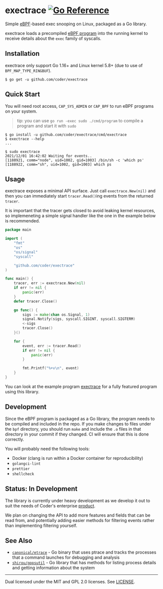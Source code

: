 # exectrace [![Go Reference](https://pkg.go.dev/badge/github.com/coder/exectrace.svg)](https://pkg.go.dev/github.com/coder/exectrace)

Simple [eBPF](https://ebpf.io/)-based exec snooping on Linux, packaged as a Go
library.

exectrace loads a precompiled [eBPF program](./bpf/handler.c) into the running
kernel to receive details about the `exec` family of syscalls.

## Installation

exectrace only support Go 1.16+ and Linux kernel 5.8+ (due to use of
`BPF_MAP_TYPE_RINGBUF`).

```
$ go get -u github.com/coder/exectrace
```

## Quick Start

You will need root access, `CAP_SYS_ADMIN` or `CAP_BPF` to run eBPF programs on
your system.

> tip: you can use `go run -exec sudo ./cmd/program` to compile a program and
> start it with `sudo`

```
$ go install -u github.com/coder/exectrace/cmd/exectrace
$ exectrace --help
...

$ sudo exectrace
2021/12/01 16:42:02 Waiting for events..
[1188921, comm="node", uid=1002, gid=1003] /bin/sh -c 'which ps'
[1188922, comm="sh", uid=1002, gid=1003] which ps
```

## Usage

exectrace exposes a minimal API surface. Just call `exectrace.New(nil)` and then
you can immediately start `tracer.Read()`ing events from the returned `tracer`.

It is important that the tracer gets closed to avoid leaking kernel resources,
so implemeneting a simple signal handler like the one in the example below is
recommended.

```go
package main

import (
	"fmt"
	"os"
	"os/signal"
	"syscall"

	"github.com/coder/exectrace"
)

func main() {
	tracer, err := exectrace.New(nil)
	if err != nil {
		panic(err)
	}
	defer tracer.Close()

	go func() {
		sigs := make(chan os.Signal, 1)
		signal.Notify(sigs, syscall.SIGINT, syscall.SIGTERM)
		<-sigs
		tracer.Close()
	}()

	for {
		event, err := tracer.Read()
		if err != nil {
			panic(err)
		}

		fmt.Printf("%+v\n", event)
	}
}
```

You can look at the example program [exectrace](./cmd/exectrace/main.go) for a
fully featured program using this library.

## Development

Since the eBPF program is packaged as a Go library, the program needs to be
compiled and included in the repo. If you make changes to files under the `bpf`
directory, you should run `make` and include the `.o` files in that directory in
your commit if they changed. CI will ensure that this is done correctly.

You will probably need the following tools:

- Docker (clang is run within a Docker container for reproducibility)
- `golangci-lint`
- `prettier`
- `shellcheck`

## Status: In Development

The library is currently under heavy development as we develop it out to suit
the needs of Coder's enterprise [product](https://coder.com).

We plan on changing the API to add more features and fields that can be read
from, and potentially adding easier methods for filtering events rather than
implementing filtering yourself.

## See Also

- [`canonical/etrace`](https://github.com/canonical/etrace) - Go binary that
  uses ptrace and tracks the processes that a command launches for debugging and
  analysis
- [`shirou/gopsutil`](https://github.com/shirou/gopsutil) - Go library that has
  methods for listing process details and getting information about the system

---

Dual licensed under the MIT and GPL 2.0 licenses. See [LICENSE](LICENSE).

